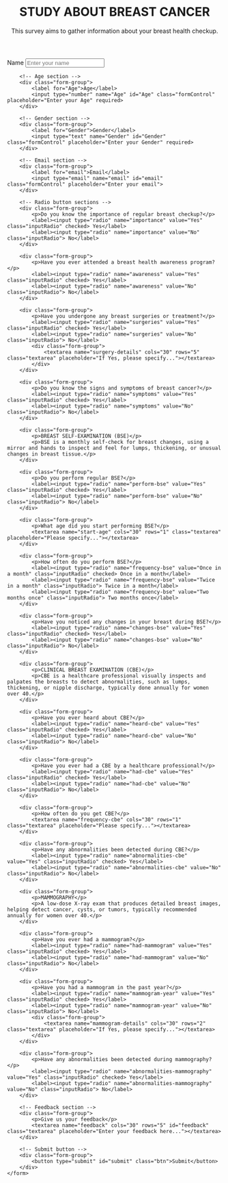 <!DOCTYPE html>
<html lang="en">
<head>
    <meta charset="UTF-8">
    <meta name="viewport" content="width=device-width, initial-scale=1.0">
    <link rel="stylesheet" href="form.css">
    
</head>
<body>
<div class="container">
    <header class="header">
        <h1 id="title">STUDY ABOUT BREAST CANCER</h1>
        <p id="description">This survey aims to gather information about your breast health checkup.</p>
    </header>
    <form action="" id="survey-form">
        <!-- Text section -->
        <div class="form-group">
            <label for="name">Name</label>
            <input type="text" name="name" id="name" class="formControl" placeholder="Enter your name" required>
        </div>

        <!-- Age section -->
        <div class="form-group">
            <label for="Age">Age</label>
            <input type="number" name="Age" id="Age" class="formControl" placeholder="Enter your Age" required>
        </div>

        <!-- Gender section -->
        <div class="form-group">
            <label for="Gender">Gender</label>
            <input type="text" name="Gender" id="Gender" class="formControl" placeholder="Enter your Gender" required>
        </div>

        <!-- Email section -->
        <div class="form-group">
            <label for="email">Email</label>
            <input type="email" name="email" id="email" class="formControl" placeholder="Enter your email">
        </div>

        <!-- Radio button sections -->
        <div class="form-group">
            <p>Do you know the importance of regular breast checkup?</p>
            <label><input type="radio" name="importance" value="Yes" class="inputRadio" checked> Yes</label>
            <label><input type="radio" name="importance" value="No" class="inputRadio"> No</label>
        </div>

        <div class="form-group">
            <p>Have you ever attended a breast health awareness program?</p>
            <label><input type="radio" name="awareness" value="Yes" class="inputRadio" checked> Yes</label>
            <label><input type="radio" name="awareness" value="No" class="inputRadio"> No</label>
        </div>

        <div class="form-group">
            <p>Have you undergone any breast surgeries or treatment?</p>
            <label><input type="radio" name="surgeries" value="Yes" class="inputRadio" checked> Yes</label>
            <label><input type="radio" name="surgeries" value="No" class="inputRadio"> No</label>
            <div class="form-group">
                <textarea name="surgery-details" cols="30" rows="5" class="textarea" placeholder="If Yes, please specify..."></textarea>
            </div>
        </div>

        <div class="form-group">
            <p>Do you know the signs and symptoms of breast cancer?</p>
            <label><input type="radio" name="symptoms" value="Yes" class="inputRadio" checked> Yes</label>
            <label><input type="radio" name="symptoms" value="No" class="inputRadio"> No</label>
        </div>

        <div class="form-group">
            <p>BREAST SELF-EXAMINATION (BSE)</p>
            <p>BSE is a monthly self-check for breast changes, using a mirror and hands to inspect and feel for lumps, thickening, or unusual changes in breast tissue.</p>
        </div>

        <div class="form-group">
            <p>Do you perform regular BSE?</p>
            <label><input type="radio" name="perform-bse" value="Yes" class="inputRadio" checked> Yes</label>
            <label><input type="radio" name="perform-bse" value="No" class="inputRadio"> No</label>
        </div>

        <div class="form-group">
            <p>What age did you start performing BSE?</p>
            <textarea name="start-age" cols="30" rows="1" class="textarea" placeholder="Please specify..."></textarea>
        </div>

        <div class="form-group">
            <p>How often do you perform BSE?</p>
            <label><input type="radio" name="frequency-bse" value="Once in a month" class="inputRadio" checked> Once in a month</label>
            <label><input type="radio" name="frequency-bse" value="Twice in a month" class="inputRadio"> Twice in a month</label>
            <label><input type="radio" name="frequency-bse" value="Two months once" class="inputRadio"> Two months once</label>
        </div>

        <div class="form-group">
            <p>Have you noticed any changes in your breast during BSE?</p>
            <label><input type="radio" name="changes-bse" value="Yes" class="inputRadio" checked> Yes</label>
            <label><input type="radio" name="changes-bse" value="No" class="inputRadio"> No</label>
        </div>

        <div class="form-group">
            <p>CLINICAL BREAST EXAMINATION (CBE)</p>
            <p>CBE is a healthcare professional visually inspects and palpates the breasts to detect abnormalities, such as lumps, thickening, or nipple discharge, typically done annually for women over 40.</p>
        </div>

        <div class="form-group">
            <p>Have you ever heard about CBE?</p>
            <label><input type="radio" name="heard-cbe" value="Yes" class="inputRadio" checked> Yes</label>
            <label><input type="radio" name="heard-cbe" value="No" class="inputRadio"> No</label>
        </div>

        <div class="form-group">
            <p>Have you ever had a CBE by a healthcare professional?</p>
            <label><input type="radio" name="had-cbe" value="Yes" class="inputRadio" checked> Yes</label>
            <label><input type="radio" name="had-cbe" value="No" class="inputRadio"> No</label>
        </div>

        <div class="form-group">
            <p>How often do you get CBE?</p>
            <textarea name="frequency-cbe" cols="30" rows="1" class="textarea" placeholder="Please specify..."></textarea>
        </div>

        <div class="form-group">
            <p>Have any abnormalities been detected during CBE?</p>
            <label><input type="radio" name="abnormalities-cbe" value="Yes" class="inputRadio" checked> Yes</label>
            <label><input type="radio" name="abnormalities-cbe" value="No" class="inputRadio"> No</label>
        </div>

        <div class="form-group">
            <p>MAMMOGRAPHY</p>
            <p>A low-dose X-ray exam that produces detailed breast images, helping detect cancer, cysts, or tumors, typically recommended annually for women over 40.</p>
        </div>

        <div class="form-group">
            <p>Have you ever had a mammogram?</p>
            <label><input type="radio" name="had-mammogram" value="Yes" class="inputRadio" checked> Yes</label>
            <label><input type="radio" name="had-mammogram" value="No" class="inputRadio"> No</label>
        </div>

        <div class="form-group">
            <p>Have you had a mammogram in the past year?</p>
            <label><input type="radio" name="mammogram-year" value="Yes" class="inputRadio" checked> Yes</label>
            <label><input type="radio" name="mammogram-year" value="No" class="inputRadio"> No</label>
            <div class="form-group">
                <textarea name="mammogram-details" cols="30" rows="2" class="textarea" placeholder="If Yes, please specify..."></textarea>
            </div>
        </div>

        <div class="form-group">
            <p>Have any abnormalities been detected during mammography?</p>
            <label><input type="radio" name="abnormalities-mammography" value="Yes" class="inputRadio" checked> Yes</label>
            <label><input type="radio" name="abnormalities-mammography" value="No" class="inputRadio"> No</label>
        </div>

        <!-- Feedback section -->
        <div class="form-group">
            <p>Give us your feedback</p>
            <textarea name="feedback" cols="30" rows="5" id="feedback" class="textarea" placeholder="Enter your feedback here..."></textarea>
        </div>

        <!-- Submit button -->
        <div class="form-group">
            <button type="submit" id="submit" class="btn">Submit</button>
        </div>
    </form>
</div>
</body>
</html>

